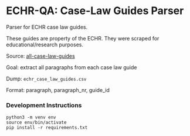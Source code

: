# ECHR-QA: Case-Law Guides Parser

Parser for ECHR case law guides.

These guides are property of the ECHR.
They were scraped for educational/research purposes.

Source: [all-case-law-guides](https://ks.echr.coe.int/web/echr-ks/all-case-law-guides)

Goal: extract all paragraphs from each case law guide

Dump: `echr_case_law_guides.csv`

Format: paragraph, paragraph_nr, guide_id

### Development Instructions

```
python3 -m venv env
source env/bin/activate
pip install -r requirements.txt
```
